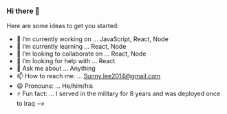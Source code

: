 ### Hi there 👋

Here are some ideas to get you started:

- 🔭 I’m currently working on ... JavaScript, React, Node
- 🌱 I’m currently learning ... React, Node
- 👯 I’m looking to collaborate on ... React, Node
- 🤔 I’m looking for help with ... React
- 💬 Ask me about ... Anything
- 📫 How to reach me: ... Sunny.lee2014@gmail.com
- 😄 Pronouns: ... He/him/his
- ⚡ Fun fact: ... I served in the military for 8 years and was deployed once to Iraq
-->
